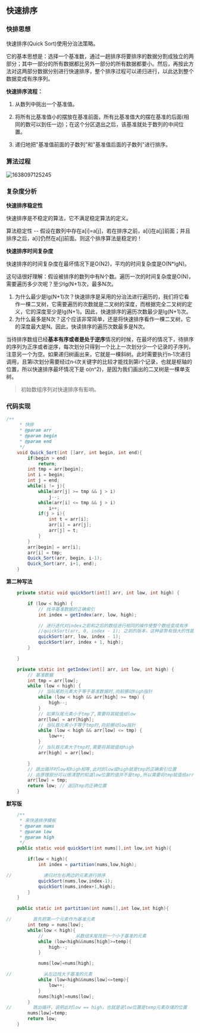 ## 快速排序

### 快排思想

快速排序(Quick Sort)使用分治法策略。

它的基本思想是：选择一个基准数，通过一趟排序将要排序的数据分割成独立的两部分；其中一部分的所有数据都比另外一部分的所有数据都要小。然后，再按此方法对这两部分数据分别进行快速排序，整个排序过程可以递归进行，以此达到整个数据变成有序序列。

**快速排序流程：**

1. 从数列中挑出一个基准值。

2. 将所有比基准值小的摆放在基准前面，所有比基准值大的摆在基准的后面(相同的数可以到任一边)；在这个分区退出之后，该基准就处于数列的中间位置。

3. 递归地把"基准值前面的子数列"和"基准值后面的子数列"进行排序。

### 算法过程

![1638097125245](https://tprzfbucket.oss-cn-beijing.aliyuncs.com/hadoop/202111/28/185847-73726.png)

### 复杂度分析

**快速排序稳定性**

 快速排序是不稳定的算法，它不满足稳定算法的定义。

 算法稳定性 -- 假设在数列中存在a[i]=a[j]，若在排序之前，a[i]在a[j]前面；并且排序之后，a[i]仍然在a[j]前面。则这个排序算法是稳定的！

**快速排序时间复杂度**

 快速排序的时间复杂度在最坏情况下是O(N2)，平均的时间复杂度是O(N*lgN)。

 这句话很好理解：假设被排序的数列中有N个数。遍历一次的时间复杂度是O(N)，需要遍历多少次呢？至少lg(N+1)次，最多N次。

1. 为什么最少是lg(N+1)次？快速排序是采用的分治法进行遍历的，我们将它看作一棵二叉树，它需要遍历的次数就是二叉树的深度，而根据完全二叉树的定义，它的深度至少是lg(N+1)。因此，快速排序的遍历次数最少是lg(N+1)次。
2. 为什么最多是N次？这个应该非常简单，还是将快速排序看作一棵二叉树，它的深度最大是N。因此，快读排序的遍历次数最多是N次。

当待排序数组已经**基本有序或者是处于逆序**情况的时候，在最坏的情况下，待排序的序列为正序或者逆序，每次划分只得到一个比上一次划分少一个记录的子序列，注意另一个为空。如果递归树画出来，它就是一棵斜树。此时需要执行n‐1次递归调用，且第i次划分需要经过n‐i次关键字的比较才能找到第i个记录，也就是枢轴的位置，所以快速排序最坏情况下是 o(n^2)，是因为我们画出的二叉树是一棵单支树。

> 初始数组序列对快速排序有影响。

### 代码实现

~~~ java
/**
     * 快排
     * @param arr
     * @param begin
     * @param end
     */
    void Quick_Sort(int []arr, int begin, int end){
        if(begin > end)
            return;
        int tmp = arr[begin];
        int i = begin;
        int j = end;
        while(i != j){
            while(arr[j] >= tmp && j > i)
                j--;
            while(arr[i] <= tmp && j > i)
                i++;
            if(j > i){
                int t = arr[i];
                arr[i] = arr[j];
                arr[j] = t;
            }
        }
        arr[begin] = arr[i];
        arr[i] = tmp;
        Quick_Sort(arr, begin, i-1);
        Quick_Sort(arr, i+1, end);
    }
~~~

**第二种写法**

~~~java
    private static void quickSort(int[] arr, int low, int high) {

        if (low < high) {
            // 找寻基准数据的正确索引
            int index = getIndex(arr, low, high);

            // 进行迭代对index之前和之后的数组进行相同的操作使整个数组变成有序
            //quickSort(arr, 0, index - 1); 之前的版本，这种姿势有很大的性能问题，谢谢大家的建议
            quickSort(arr, low, index - 1);
            quickSort(arr, index + 1, high);
        }

    }

    private static int getIndex(int[] arr, int low, int high) {
        // 基准数据
        int tmp = arr[low];
        while (low < high) {
            // 当队尾的元素大于等于基准数据时,向前挪动high指针
            while (low < high && arr[high] >= tmp) {
                high--;
            }
            // 如果队尾元素小于tmp了,需要将其赋值给low
            arr[low] = arr[high];
            // 当队首元素小于等于tmp时,向前挪动low指针
            while (low < high && arr[low] <= tmp) {
                low++;
            }
            // 当队首元素大于tmp时,需要将其赋值给high
            arr[high] = arr[low];

        }
        // 跳出循环时low和high相等,此时的low或high就是tmp的正确索引位置
        // 由原理部分可以很清楚的知道low位置的值并不是tmp,所以需要将tmp赋值给arr[low]
        arr[low] = tmp;
        return low; // 返回tmp的正确位置
    }
~~~

**默写版**

~~~java
    /**
     * 来快速排序模板
     * @param nums
     * @param low
     * @param high
     */
    public static void quickSort(int nums[],int low,int high){

        if(low < high){
            int index = partition(nums,low,high);

//            递归对左右两边的元素进行排序
            quickSort(nums,low,index-1);
            quickSort(nums,index+1,high);
        }
    }

    public static int partition(int nums[],int low,int high){

//        首先把第一个元素作为基准元素
        int temp = nums[low];
        while(low < high){
            //            从数组末尾找到一个小于基准的元素
            while (low<high&&nums[high]>=temp){
                high--;
            }

            nums[low]=nums[high];

//            从左边找大于基准的元素
            while (low<high&&nums[low]<=temp){
                low++;
            }
            nums[high]=nums[low];
        }
//        跳出循环，说明此时low == high，也就是说low位置是temp元素存储的位置
        nums[low]=temp;
        return low;
    }
~~~

